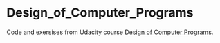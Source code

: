 # Design_of_Computer_Programs
Code and exersises from [Udacity](https://www.udacity.com/) course [Design of Computer Programs](https://www.udacity.com/course/design-of-computer-programs--cs212).
